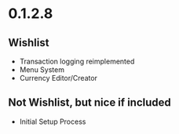 # 0.1.2.8

## Wishlist

- Transaction logging reimplemented
- Menu System
- Currency Editor/Creator

## Not Wishlist, but nice if included

- Initial Setup Process